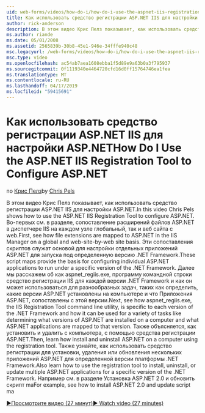 ```yaml
---
uid: web-forms/videos/how-do-i/how-do-i-use-the-aspnet-iis-registration-tool-to-configure-aspnet
title: Как использовать средство регистрации ASP.NET IIS для настройки ASP.NET | Документация Майкрософт
author: rick-anderson
description: В этом видео Крис Пелз показывает, как использовать средство регистрации ASP.NET IIS для настройки ASP.NET. Во-первых, см. в разделе сопоставление расширений файлов в ASP.NET в...
ms.author: riande
ms.date: 05/01/2008
ms.assetid: 2565839b-30b8-45e1-946e-34fffe940c48
msc.legacyurl: /web-forms/videos/how-do-i/how-do-i-use-the-aspnet-iis-registration-tool-to-configure-aspnet
msc.type: video
ms.openlocfilehash: ac54ab7aea1608ebba1f5d89e9a63b0a3f795937
ms.sourcegitcommit: 0f1119340e4464720cfd16d0ff15764746ea1fea
ms.translationtype: MT
ms.contentlocale: ru-RU
ms.lasthandoff: 04/17/2019
ms.locfileid: "59415691"
---
```

# <a name="how-do-i-use-the-aspnet-iis-registration-tool-to-configure-aspnet"></a><span data-ttu-id="ba073-104">Как использовать средство регистрации ASP.NET IIS для настройки ASP.NET</span><span class="sxs-lookup"><span data-stu-id="ba073-104">How Do I Use the ASP.NET IIS Registration Tool to Configure ASP.NET</span></span>

<span data-ttu-id="ba073-105">по [Крис Пелз](https://twitter.com/chrispels)</span><span class="sxs-lookup"><span data-stu-id="ba073-105">by [Chris Pels](https://twitter.com/chrispels)</span></span>

<span data-ttu-id="ba073-106">В этом видео Крис Пелз показывает, как использовать средство регистрации ASP.NET IIS для настройки ASP.NET.</span><span class="sxs-lookup"><span data-stu-id="ba073-106">In this video Chris Pels shows how to use the ASP.NET IIS Registration Tool to configure ASP.NET.</span></span> <span data-ttu-id="ba073-107">Во-первых см. в разделе, сопоставление расширений файлов ASP.NET в диспетчере IIS на каждом узле глобальный, так и веб сайта с web.</span><span class="sxs-lookup"><span data-stu-id="ba073-107">First, see how file extensions are mapped to ASP.NET in the IIS Manager on a global and web-site-by-web site basis.</span></span> <span data-ttu-id="ba073-108">Эти сопоставления скриптов служат основой для настройки отдельных приложений ASP.NET для запуска под определенную версию .NET Framework.</span><span class="sxs-lookup"><span data-stu-id="ba073-108">These script maps provide the basis for configuring individual ASP.NET applications to run under a specific version of the .NET Framework.</span></span> <span data-ttu-id="ba073-109">Далее мы расскажем об как aspnet\_regiis.exe, программу командной строки средство регистрации IIS для каждой версии .NET Framework и как он может использоваться для разнообразных задач, таких как определить, какие версии ASP.NET установлены на компьютере и что Приложения ASP.NET, сопоставлены с этой версии.</span><span class="sxs-lookup"><span data-stu-id="ba073-109">Next, see how aspnet\_regiis.exe, the IIS Registration Tool command line utility, is specific to each version of the .NET Framework and how it can be used for a variety of tasks like determining what versions of ASP.NET are installed on a computer and what ASP.NET applications are mapped to that version.</span></span> <span data-ttu-id="ba073-110">Также объясняется, как установить и удалить с компьютера, с помощью средства регистрации ASP.NET.</span><span class="sxs-lookup"><span data-stu-id="ba073-110">Then, learn how install and uninstall ASP.NET on a computer using the registration tool.</span></span> <span data-ttu-id="ba073-111">Также узнайте, как использовать средство регистрации для установки, удаления или обновления нескольких приложений ASP.NET для определенной версии платформы .NET Framework.</span><span class="sxs-lookup"><span data-stu-id="ba073-111">Also learn how to use the registration tool to install, uninstall, or update multiple ASP.NET applications for a specific version of the .NET Framework.</span></span> <span data-ttu-id="ba073-112">Например см. в разделе Установка ASP.NET 2.0 и обновить скрипт ma</span><span class="sxs-lookup"><span data-stu-id="ba073-112">For example, see how to install ASP.NET 2.0 and update script ma</span></span>

[<span data-ttu-id="ba073-113">&#9654;Просмотрите видео (27 минут)</span><span class="sxs-lookup"><span data-stu-id="ba073-113">&#9654; Watch video (27 minutes)</span></span>](https://channel9.msdn.com/Blogs/ASP-NET-Site-Videos/how-do-i-use-the-aspnet-iis-registration-tool-to-configure-aspnet)
